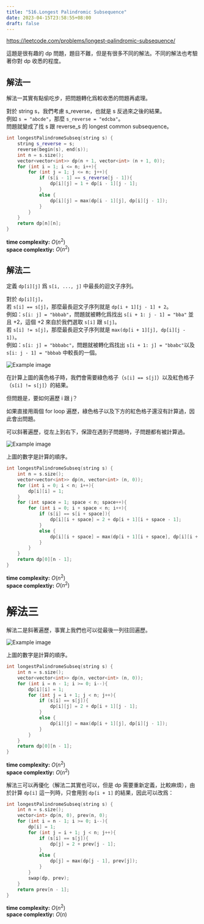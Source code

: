 ```yaml
---
title: "516.Longest Palindromic Subsequence"
date: 2023-04-15T23:58:55+08:00
draft: false
---
```


https://leetcode.com/problems/longest-palindromic-subsequence/

這題是很有趣的 dp 問題，題目不難，但是有很多不同的解法。不同的解法也考驗著你對 dp 收悉的程度。

## 解法一

解法一其實有點偷吃步，把問題轉化爲較收悉的問題再處理。

對於 string s，我們考慮 s_reverse，也就是 s 反過來之後的結果。\
例如 `s = "abcde"`，那麼 `s_reverse = "edcba"`。\
問題就變成了找 s 跟 reverse_s 的 longest common subsequence。

```c++
int longestPalindromeSubseq(string s) {
    string s_reverse = s;
    reverse(begin(s), end(s));
    int n = s.size();
    vector<vector<int>> dp(n + 1, vector<int> (n + 1, 0));
    for (int i = 1; i <= n; i++){
        for (int j = 1; j <= n; j++){
            if (s[i - 1] == s_reverse[j - 1]){
                dp[i][j] = 1 + dp[i - 1][j - 1];
            }
            else {
                dp[i][j] = max(dp[i - 1][j], dp[i][j - 1]);
            }
        }
    }
    return dp[n][n];
}
```
**time complexity:**  $O( n^2 )$\
**space complextiy:** $O( n^2 )$

## 解法二

定義 `dp[i][j]` 爲 `s[i, ..., j]` 中最長的迴文子序列。

對於 `dp[i][j]`，\
若 `s[i] == s[j]`，那麼最長迴文子序列就是 `dp[i + 1][j - 1] + 2`。\
例如：`s[i: j] = "bbbab"`，問題就被轉化爲找出 `s[i + 1: j - 1] = "bba"` 並且 +2，這個 +2 來自於我們選取 `s[i]` 跟 `s[j]`。\
若 `s[i] != s[j]`，那麼最長迴文子序列就是 `max(dp[i + 1][j], dp[i][j - 1])`。\
例如：`s[i: j] = "bbbabc"`，問題就被轉化爲找出 `s[i + 1: j] = "bbabc"`以及 `s[i: j - 1] = "bbbab` 中較長的一個。

![Example image](/516-1.png)

在計算上圖的黃色格子時，我們會需要綠色格子（`s[i] == s[j]`）以及紅色格子（`s[i] != s[j]`）的結果。

但問題是，要如何遍歷 i 跟 j？

如果直接用兩個 for loop 遍歷，綠色格子以及下方的紅色格子還沒有計算過，因此會出問題。

可以斜著遍歷，從左上到右下，保證在遇到子問題時，子問題都有被計算過。

![Example image](/516-2.png)

上圖的數字是計算的順序。

```c++
int longestPalindromeSubseq(string s) {
    int n = s.size();
    vector<vector<int>> dp(n, vector<int> (n, 0));
    for (int i = 0; i < n; i++){
        dp[i][i] = 1;
    }
    for (int space = 1; space < n; space++){
        for (int i = 0; i + space < n; i++){
            if (s[i] == s[i + space]){
                dp[i][i + space] = 2 + dp[i + 1][i + space - 1];
            }
            else {
                dp[i][i + space] = max(dp[i + 1][i + space], dp[i][i + space - 1]);
            }
        }
    }
    return dp[0][n - 1];
}
```
**time complexity:** $O( n^2 )$\
**space complextiy:** $O( n^2 )$

# 解法三

解法二是斜著遍歷，事實上我們也可以從最後一列往回遍歷。

![Example image](/516-3.png)

上圖的數字是計算的順序。

```c++
int longestPalindromeSubseq(string s) {
    int n = s.size();
    vector<vector<int>> dp(n, vector<int> (n, 0));
    for (int i = n - 1; i >= 0; i--){
        dp[i][i] = 1;
        for (int j = i + 1; j < n; j++){
            if (s[i] == s[j]){
                dp[i][j] = 2 + dp[i + 1][j - 1];
            }
            else {
                dp[i][j] = max(dp[i + 1][j], dp[i][j - 1]);
            }
        }
    }
    return dp[0][n - 1];
}
```

**time complexity:** $O( n^2 )$\
**space complextiy:** $O( n^2 )$

解法三可以再優化（解法二其實也可以，但是 dp 需要重新定義，比較麻煩），由於計算 `dp[i]` 這一列時，只會用到 `dp[i + 1]` 的結果，因此可以改爲：

```c++
int longestPalindromeSubseq(string s) {
    int n = s.size();
    vector<int> dp(n, 0), prev(n, 0);
    for (int i = n - 1; i >= 0; i--){
        dp[i] = 1;
        for (int j = i + 1; j < n; j++){
            if (s[i] == s[j]){
                dp[j] = 2 + prev[j - 1];
            }
            else {
                dp[j] = max(dp[j - 1], prev[j]);
            }
        }
        swap(dp, prev);
    }
    return prev[n - 1];
}
```

**time complexity:** $O( n^2 )$\
**space complextiy:** $O( n )$